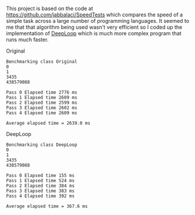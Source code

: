 This project is based on the code at https://github.com/jabbalaci/SpeedTests which compares the speed of a simple task across a large number of programming languages.  It seemed to me that that algorithm being used wasn't very efficient so I coded up the implementation of [DeepLoop](/paulhoule/FastMunchausen/blob/main/src/main/java/DeepLoop.java) which is much more complex program that
runs much faster.

Original

```
Benchmarking class Original
0
1
3435
438579088

Pass 0 Elapsed time 2776 ms
Pass 1 Elapsed time 2609 ms
Pass 2 Elapsed time 2599 ms
Pass 3 Elapsed time 2602 ms
Pass 4 Elapsed time 2609 ms

Average elapsed time = 2639.0 ms
```

DeepLoop
```
Benchmarking class DeepLoop
0
1
3435
438579088

Pass 0 Elapsed time 155 ms
Pass 1 Elapsed time 524 ms
Pass 2 Elapsed time 384 ms
Pass 3 Elapsed time 383 ms
Pass 4 Elapsed time 392 ms

Average elapsed time = 367.6 ms
```
